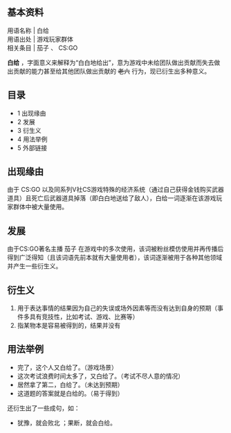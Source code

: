 **基本资料**  
---  
用语名称  |  白给   
用语出处  |  游戏玩家群体   
相关条目  |  茄子  、  CS:GO   
  
**白给** ，字面意义来解释为“白白地给出”，意为游戏中未给团队做出贡献而失去做出贡献的能力甚至给其他团队做出贡献的 ~~老六~~
行为，现已衍生出多种意义。

##  目录

  * 1  出现缘由 
  * 2  发展 
  * 3  衍生义 
  * 4  用法举例 
  * 5  外部链接 

##  出现缘由

由于  CS:GO
以及同系列V社CS游戏特殊的经济系统（通过自己获得金钱购买武器道具）且死亡后武器道具掉落（即白白地送给了敌人），白给一词逐渐在该游戏玩家群体中被大量使用。

  

##  发展

由于CS:GO著名主播  茄子
在游戏中的多次使用，该词被粉丝模仿使用并再传播后得到广泛得知（且该词语先前本就有大量使用者），该词逐渐被用于各种其他领域并产生一些衍生义。

  

##  衍生义

  1. 用于表达事情的结果因为自己的失误或场外因素等而没有达到自身的预期（事件多具有竞技性，比如考试、游戏、比赛等） 
  2. 指某物本是容易被得到的，结果并没有 

##  用法举例

  * 完了，这个人又白给了。（游戏场景） 
  * 这次考试浪费时间太多了，又白给了。（考试不尽人意的情况） 
  * 居然拿了第二，白给了。（未达到预期） 
  * 这道题的答案就是白给的。（易于得到） 

还衍生出了一些成句，如：

  * 犹豫，就会败北  ；果断，就会白给。 